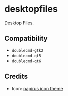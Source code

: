 desktopfiles
========
Desktop Files.

## Compatibility
- `doublecmd-gtk2`
- `doublecmd-qt5`
- `doublecmd-qt6`

## Credits
- Icon: [papirus icon theme](https://github.com/PapirusDevelopmentTeam/papirus-icon-theme)
